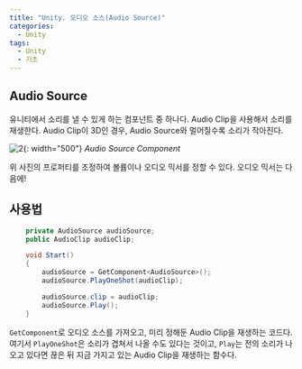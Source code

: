```yaml
---
title: "Unity. 오디오 소스(Audio Source)"
categories:
  - Unity
tags:
  - Unity
  - 기초
---
```


## Audio Source

유니티에서 소리를 낼 수 있게 하는 컴포넌트 중 하나다. Audio Clip을 사용해서 소리를 재생한다. Audio Clip이 3D인 경우, Audio Source와 멀어질수록 소리가 작아진다.

![2](/assets/img/Unity기초/unity.audiosource.jpg){: width="500"}
_Audio Source Component_

위 사진의 프로퍼티를 조정하여 볼륨이나 오디오 믹서를 정할 수 있다. 오디오 믹서는 다음에!

## 사용법

```c#
    private AudioSource audioSource;
    public AudioClip audioClip;

    void Start()
    {
        audioSource = GetComponent<AudioSource>();
        audioSource.PlayOneShot(audioClip);

        audioSource.clip = audioClip;
        audioSource.Play();
    }
```

`GetComponent`로 오디오 소스를 가져오고, 미리 정해둔 Audio Clip을 재생하는 코드다. 여기서 `PlayOneShot`은 소리가 겹쳐서 나올 수도 있다는 것이고, `Play`는 전의 소리가 나오고 있다면 끊은 뒤 지금 가지고 있는 Audio Clip을 재생하는 함수다.